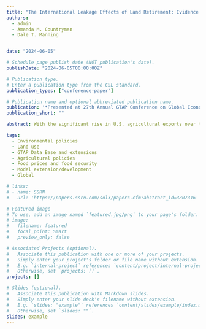 ```yaml
---
title: "The International Leakage Effects of Land Retirement: Evidence from The Conservation Reserve Program"
authors:
  - admin
  - Amanda M. Countryman
  - Dale T. Manning


date: "2024-06-05"

# Schedule page publish date (NOT publication's date).
publishDate: "2024-06-05T00:00:00Z"

# Publication type.
# Enter a publication type from the CSL standard.
publication_types: ["conference-paper"]

# Publication name and optional abbreviated publication name.
publication: '*Presented at 27th Annual GTAP Conference on Global Economic Analysis (Fort Collins, CO)*'
publication_short: ""

abstract: With the significant rise in U.S. agricultural exports over the past 25 years, domestic policies, such as the Conservation Reserve Program, significantly influence global agricultural markets and food security, impacting farm households worldwide. This study utilizes a modified Global Trade Analysis Project Agro-Ecological Zone model to assess the impacts of expanding the Conservation Reserve Program in the U.S. on global agricultural markets. Preliminary findings suggest that an expansion of the Conservation Reserve Program in the U.S. will decrease cropland and pastureland on a global scale. Even though there are some increases elsewhere, these increases are not enough to offset the decrease in the U.S., and the expansion also results in a reduction of forest areas worldwide. Retiring additional land decreases crop production and causes land prices to rise across all Agro-Ecological Zones, influencing commodity prices and affecting international trade patterns.

tags:
  - Environmental policies
  - Land use
  - GTAP Data Base and extensions
  - Agricultural policies
  - Food prices and food security
  - Model extension/development
  - Global

# links:
# - name: SSRN
#   url: 'https://papers.ssrn.com/sol3/papers.cfm?abstract_id=3807316'

# Featured image
# To use, add an image named `featured.jpg/png` to your page's folder. 
# image:
#   filename: featured
#   focal_point: Smart
#   preview_only: false

# Associated Projects (optional).
#   Associate this publication with one or more of your projects.
#   Simply enter your project's folder or file name without extension.
#   E.g. `internal-project` references `content/project/internal-project/index.md`.
#   Otherwise, set `projects: []`.
projects: []

# Slides (optional).
#   Associate this publication with Markdown slides.
#   Simply enter your slide deck's filename without extension.
#   E.g. `slides: "example"` references `content/slides/example/index.md`.
#   Otherwise, set `slides: ""`.
slides: example
---
```

